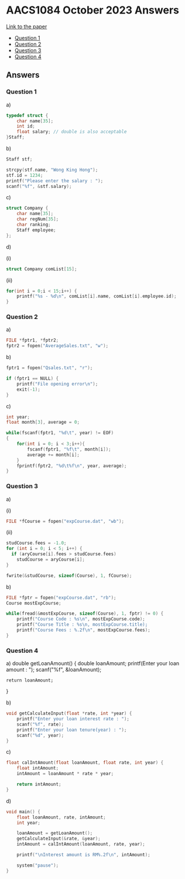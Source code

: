 # AACS1084 October 2023 Answers

[Link to the paper](https://eprints.tarc.edu.my/23317/1/AACS1084.pdf)

- [Question 1](#Question-1)
- [Question 2](#Question-2)
- [Question 3](#Question-3)
- [Question 4](#Question-4)

## Answers

### Question 1

a)

```c
typedef struct {
    char name[35];
    int id;
    float salary; // double is also acceptable
}Staff;
```

b)

```c
Staff stf;

strcpy(stf.name, "Wong King Hong");
stf.id = 1234;
printf("Please enter the salary : ");
scanf("%f", &stf.salary);
```

c)

```c
struct Company {
    char name[35];
    char regNum[35];
    char ranking;
    Staff employee;
};
```

d) 

(i)

```c
struct Company comList[15];
```

(ii)

```c
for(int i = 0;i < 15;i++) {
    printf("%s - %d\n", comList[i].name, comList[i].employee.id);
}
```

### Question 2

a)

```c
FILE *fptr1, *fptr2;
fptr2 = fopen("AverageSales.txt", "w");
```

b)

```c
fptr1 = fopen("Qsales.txt", "r");

if (fptr1 == NULL) {
	printf("File opening error\n");
	exit(-1);
}
```

c)

```c
int year;
float month[3], average = 0;

while(fscanf(fptr1, "%d\t", year) != EOF)
{
	for(int i = 0; i < 3;i++){
		fscanf(fptr1, "%f\t", month[i]);
		average += month[i];
	}
	fprintf(fptr2, "%d\t%f\n", year, average);
}
```

### Question 3

a)

(i)

```c
FILE *fCourse = fopen("expCourse.dat", "wb");
```

(ii)

```c
studCourse.fees = -1.0;
for (int i = 0; i < 5; i++) {
  if (aryCourse[i].fees > studCourse.fees)
    studCourse = aryCourse[i];
}

fwrite(&studCourse, sizeof(Course), 1, fCourse);
```

b)

```c
FILE *fptr = fopen("expCourse.dat", "rb");
Course mostExpCourse;

while(fread(&mostExpCourse, sizeof(Course), 1, fptr) != 0) {
	printf("Course Code : %s\n", mostExpCourse.code);
	printf("Course Title : %s\n, mostExpCourse.title);
	printf("Course Fees : %.2f\n", mostExpCourse.fees);
}
```

### Question 4

a)
double getLoanAmount() {
	double loanAmount;
 	printf(Enter your loan amount : ");
  	scanf("%f", &loanAmount);

   	return loanAmount;
}

b)

```c
void getCalculateInput(float *rate, int *year) {
	printf("Enter your loan interest rate : ");
	scanf("%f", rate);
	printf("Enter your loan tenure(year) : ");
	scanf("%d", year);
}
```

c)

```c
float calIntAmount(float loanAmount, float rate, int year) {
	float intAmount;
	intAmount = loanAmount * rate * year;

	return intAmount;
}
```

d)
```c
void main() {
	float loanAmount, rate, intAmount;
	int year;

	loanAmount = getLoanAmount();
	getCalculateInput(&rate, &year);
	intAmount = calIntAmount(loanAmount, rate, year);

	printf("\nInterest amount is RM%.2f\n", intAmount);

	system("pause");
}
```
